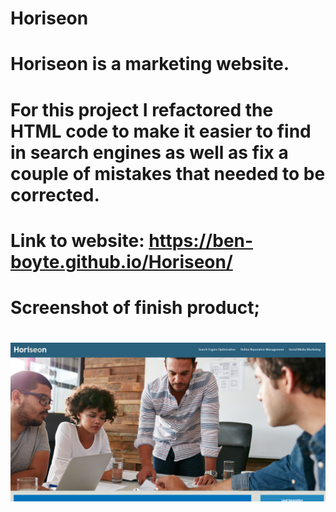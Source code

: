 # Horiseon

# Horiseon is a marketing website.

# For this project I refactored the HTML code to make it easier to find in search engines as well as fix a couple of mistakes that needed to be corrected.

# Link to website: https://ben-boyte.github.io/Horiseon/ 

# Screenshot of finish product;

# ![Screenshot](./assets/images/Screenshot.PNG "Screenshot")